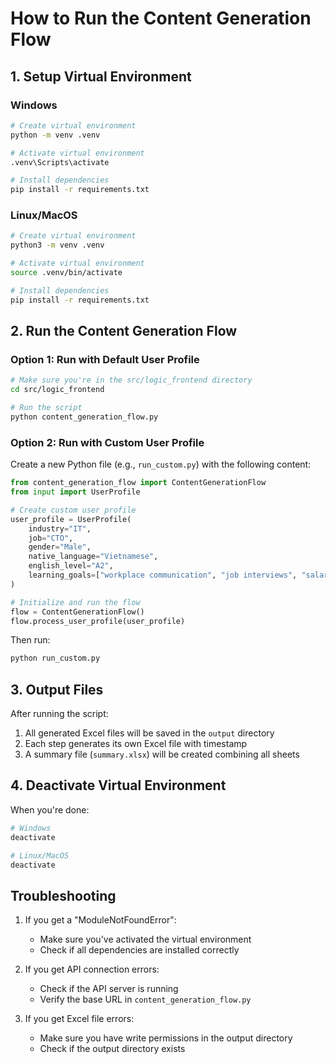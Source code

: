 # How to Run the Content Generation Flow

## 1. Setup Virtual Environment

### Windows
```bash
# Create virtual environment
python -m venv .venv

# Activate virtual environment
.venv\Scripts\activate

# Install dependencies
pip install -r requirements.txt
```

### Linux/MacOS
```bash
# Create virtual environment
python3 -m venv .venv

# Activate virtual environment
source .venv/bin/activate

# Install dependencies
pip install -r requirements.txt
```

## 2. Run the Content Generation Flow

### Option 1: Run with Default User Profile
```bash
# Make sure you're in the src/logic_frontend directory
cd src/logic_frontend

# Run the script
python content_generation_flow.py
```

### Option 2: Run with Custom User Profile
Create a new Python file (e.g., `run_custom.py`) with the following content:

```python
from content_generation_flow import ContentGenerationFlow
from input import UserProfile

# Create custom user profile
user_profile = UserProfile(
    industry="IT",
    job="CTO",
    gender="Male",
    native_language="Vietnamese",
    english_level="A2",
    learning_goals=["workplace communication", "job interviews", "salary review"]
)

# Initialize and run the flow
flow = ContentGenerationFlow()
flow.process_user_profile(user_profile)
```

Then run:
```bash
python run_custom.py
```

## 3. Output Files

After running the script:
1. All generated Excel files will be saved in the `output` directory
2. Each step generates its own Excel file with timestamp
3. A summary file (`summary.xlsx`) will be created combining all sheets

## 4. Deactivate Virtual Environment

When you're done:
```bash
# Windows
deactivate

# Linux/MacOS
deactivate
```

## Troubleshooting

1. If you get a "ModuleNotFoundError":
   - Make sure you've activated the virtual environment
   - Check if all dependencies are installed correctly

2. If you get API connection errors:
   - Check if the API server is running
   - Verify the base URL in `content_generation_flow.py`

3. If you get Excel file errors:
   - Make sure you have write permissions in the output directory
   - Check if the output directory exists 